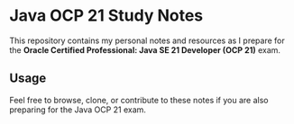 # Java OCP 21 Study Notes

This repository contains my personal notes and resources as I prepare for the **Oracle Certified Professional: Java SE 21 Developer (OCP 21)** exam.

## Usage

Feel free to browse, clone, or contribute to these notes if you are also preparing for the Java OCP 21 exam.
